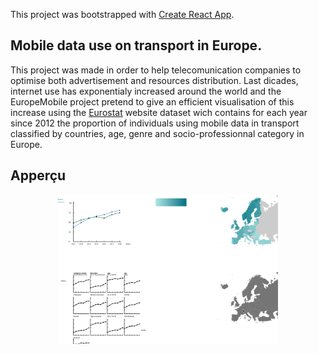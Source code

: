 This project was bootstrapped with [Create React App](https://github.com/facebookincubator/create-react-app).
## Mobile data use on transport in Europe.
This project was made in order to help telecomunication companies to optimise both advertisement and resources distribution. Last dicades, internet use has exponentialy increased around the world and the EuropeMobile project pretend to give an efficient visualisation of this increase using the [Eurostat](https://ec.europa.eu/eurostat/fr/data/database) website dataset wich contains for each year since 2012 the proportion of individuals using mobile data in transport classified by countries, age, genre and socio-professionnal category in Europe.
## Apperçu
<p align="center">
	<img src="src/appercu.png" width="70%" height="auto"/>
</p>
